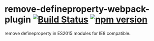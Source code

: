 # remove-defineproperty-webpack-plugin [![Build Status](https://travis-ci.org/mc-zone/remove-defineproperty-webpack-plugin.svg?branch=master)](https://travis-ci.org/mc-zone/remove-defineproperty-webpack-plugin) [![npm version](https://badge.fury.io/js/remove-defineproperty-webpack-plugin.svg)](http://badge.fury.io/js/remove-defineproperty-webpack-plugin) 

remove defineproperty in ES2015 modules for IE8 compatible.
